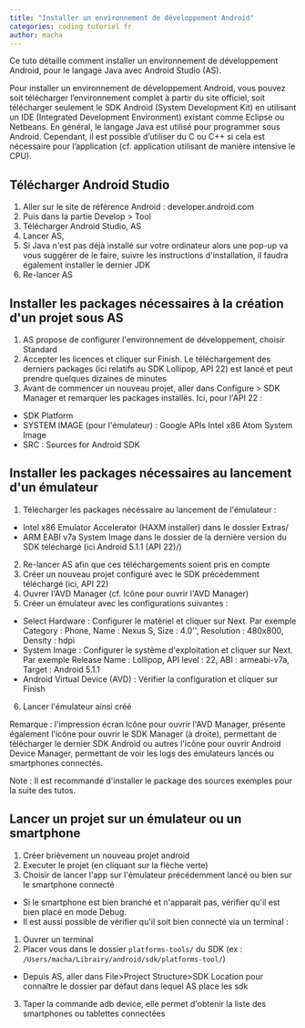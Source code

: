 ```yaml
---
title: "Installer un environnement de développement Android"
categories: coding tutoriel fr
author: macha
---
```


Ce tuto détaille comment installer un environnement de développement Android,
pour le langage Java avec Android Studio (AS).

Pour installer un environnement de développement Android, vous pouvez soit
télécharger l’environnement complet à partir du site officiel, soit télécharger
seulement le SDK Android (System Development Kit) en utilisant un IDE
(Integrated Development Environment) existant comme Eclipse ou Netbeans.
En général, le langage Java est utilisé pour programmer sous Android. Cependant,
il est possible d’utiliser du C ou C++ si cela est nécessaire pour l’application
(cf. application utilisant de manière intensive le CPU).

## Télécharger Android Studio
1. Aller sur le site de référence Android : developer.android.com
2. Puis dans la partie Develop > Tool
3. Télécharger Android Studio, AS
4. Lancer AS,
5. Si Java n'est pas déjà installé sur votre ordinateur alors une pop-up va vous
  suggérer de le faire, suivre les instructions d'installation, il faudra
  également installer le dernier JDK
6. Re-lancer AS

##  Installer les packages nécessaires à la création d'un projet sous AS

1. AS propose de configurer l'environnement de développement, choisir Standard
2. Accepter les licences et cliquer sur Finish. Le téléchargement des derniers
  packages (ici relatifs au SDK Lollipop, API 22) est lancé et peut prendre
  quelques dizaines de minutes
3. Avant de commencer un nouveau projet, aller dans Configure > SDK Manager et
  remarquer les packages installés. Ici, pour l'API 22 :
 * SDK Platform
 * SYSTEM IMAGE (pour l'émulateur) : Google APIs Intel x86 Atom System Image
 * SRC : Sources for Android SDK


## Installer les packages nécessaires au lancement d'un émulateur

1. Télécharger les packages nécéssaire au lancement de l'émulateur :
 * Intel x86 Emulator Accelerator (HAXM installer) dans le dossier Extras/
 * ARM EABI v7a System Image dans le dossier de la dernière version du SDK
  téléchargé (ici Android 5.1.1 (API 22)/)
2. Re-lancer AS afin que ces téléchargements soient pris en compte
3. Créer un nouveau projet configuré avec le SDK précédemment téléchargé (ici,
  API 22)
4. Ouvrer l'AVD Manager (cf. Icône pour ouvrir l'AVD Manager)
5. Créer un émulateur avec les configurations suivantes :
  * Select Hardware : Configurer le matériel et cliquer sur Next.
    Par exemple Category : Phone, Name : Nexus S, Size : 4.0'', Resolution :
    480x800, Density : hdpi
  * System Image : Configurer le système d'exploitation et cliquer sur Next. Par
    exemple Release Name : Lollipop, API level : 22, ABI : armeabi-v7a, Target :
    Android 5.1.1
  * Android Virtual Device (AVD) : Vérifier la configuration et cliquer sur Finish
6. Lancer l'émulateur ainsi créé

Remarque : l'impression écran Icône pour ouvrir l'AVD Manager, présente
également l'icône pour ouvrir le SDK Manager (à droite), permettant de
télécharger le dernier SDK Android ou autres l'icône pour ouvrir Android Device
Manager, permettant de voir les logs des émulateurs lancés ou smartphones
connectés.

Note : Il est recommandé d'installer le package des sources exemples pour la
suite des tutos.

## Lancer un projet sur un émulateur ou un smartphone

1. Créer brièvement un nouveau projet android
2. Executer le projet (en cliquant sur la flèche verte)
3. Choisir de lancer l'app sur l'émulateur précédemment lancé ou bien sur le smartphone connecté
  * Si le smartphone est bien branché et n'apparait pas, vérifier qu'il est bien placé en mode Debug.
  * Il est aussi possible de vérifier qu'il soit bien connecté via un terminal :
1. Ouvrer un terminal
2. Placer vous dans le dossier `platforms-tools/` du SDK  (ex : `/Users/macha/Librairy/android/sdk/platforms-tool/`)
  * Depuis AS, aller dans File>Project Structure>SDK Location pour connaître le dossier par défaut dans lequel AS place les sdk
3. Taper la commande adb device, elle permet d'obtenir la liste des smartphones ou tablettes connectées
